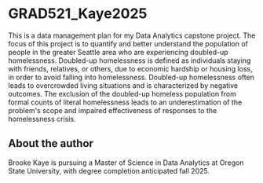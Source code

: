 # GRAD521_Kaye2025

This is a data management plan for my Data Analytics capstone project. The focus of this project is to quantify and better understand the population of people in the greater Seattle area who are experiencing doubled-up homelessness. Doubled-up homelessness is defined as individuals staying with friends, relatives, or others, due to economic hardship or housing loss, in order to avoid falling into homelessness. Doubled-up homelessness often leads to overcrowded living situations and is characterized by negative outcomes. The exclusion of the doubled-up homeless population from formal counts of literal homelessness leads to an underestimation of the problem's scope and impaired effectiveness of responses to the homelessness crisis. 

## About the author

Brooke Kaye is pursuing a Master of Science in Data Analytics at Oregon State University, with degree completion anticipated fall 2025.
